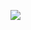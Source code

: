 ![](https://media.githubusercontent.com/media/dyzz/dyzz.github.io/master/images/CombatAbilityVanish.png)